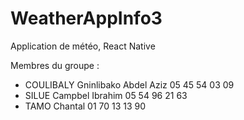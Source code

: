 # WeatherAppInfo3
Application de météo, React Native

Membres du groupe :
- COULIBALY Gninlibako Abdel Aziz
05 45 54 03 09
- SILUE Campbel Ibrahim
05 54 96 21 63
- TAMO Chantal
01 70 13 13 90
